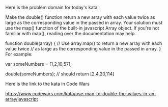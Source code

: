 

Here is the problem domain for today's kata:

  Make the double() function return a new array with each value twice as large as the corresponding value in the passed in array. Your solution must use the map() function of the built-in javascript Array object. If you're not familiar with map(), reading over the documentation may help.

  function double(array) {
      // Use array.map() to return a new array with each value twice
      // as large as the corresponding value in the passed in array.
  }
  For example:

  var someNumbers = [1,2,10,57];

  double(someNumbers); // should return [2,4,20,114]

Here is the link to the kata in Code Wars

  https://www.codewars.com/kata/use-map-to-double-the-values-in-an-array/javascript
